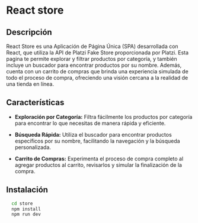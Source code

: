 # React store
## Descripción

React Store es una Aplicación de Página Única (SPA) desarrollada con React, que utiliza la API de Platzi Fake Store proporcionada por Platzi. Esta pagina te permite explorar y filtrar productos por categoría, y también incluye un buscador para encontrar productos por su nombre. Además, cuenta con un carrito de compras que brinda una experiencia simulada de todo el proceso de compra, ofreciendo una visión cercana a la realidad de una tienda en línea.

## Características

- **Exploración por Categoría:** Filtra fácilmente los productos por categoría para encontrar lo que necesitas de manera rápida y eficiente.

- **Búsqueda Rápida:** Utiliza el buscador para encontrar productos específicos por su nombre, facilitando la navegación y la búsqueda personalizada.

- **Carrito de Compras:** Experimenta el proceso de compra completo al agregar productos al carrito, revisarlos y simular la finalización de la compra.

## Instalación
```bash
  cd store
  npm install
  npm run dev
```

